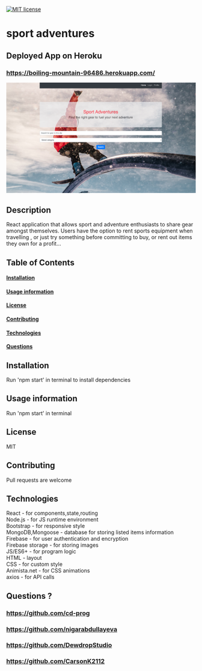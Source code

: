 
[![MIT license](https://img.shields.io/badge/License-MIT-blue.svg)](https://lbesson.mit-license.org/)

# sport adventures
## Deployed App on Heroku
### https://boiling-mountain-96486.herokuapp.com/

<img src="./client/src/images/homePage.png">

## Description
React application that allows sport and adventure enthusiasts to share gear amongst themselves. Users have the option to rent sports equipment when travelling , or just try something before committing to buy, or rent out items they own for a profit...  



## Table of Contents
#### [Installation](https://github.com/nigarabdullayeva/project_3#installation-1)
#### [Usage information](https://github.com/nigarabdullayeva/project_3#usage-information-1)
#### [License](https://github.com/nigarabdullayeva/project_3#license-1)
#### [Contributing](https://github.com/nigarabdullayeva/project_3#contributing-1)
#### [Technologies](https://github.com/nigarabdullayeva/project_3#technologies-1)
#### [Questions](https://github.com/nigarabdullayeva/project_3#questions-)


## Installation
Run 'npm start' in terminal to install dependencies

## Usage information
Run 'npm start' in terminal

## License
MIT

## Contributing
Pull requests are welcome

## Technologies
React - for components,state,routing\
Node.js - for JS runtime environment\
Bootstrap - for responsive style\
MongoDB,Mongoose - database for storing listed items information\
Firebase - for user authentication and encryption\
Firebase storage - for storing images\
JS/ES6+ - for program logic\
HTML - layout\
CSS - for custom style\
Animista.net - for CSS animations\
axios - for API calls



## Questions ?
### https://github.com/cd-prog
### https://github.com/nigarabdullayeva
### https://github.com/DewdropStudio
### https://github.com/CarsonK2112

